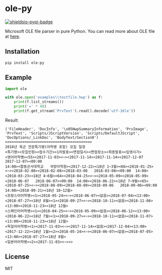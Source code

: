 # ole-py

[![shieldsio-pypi-badge]](https://pypi.org/project/ole-py/)

Microsoft OLE file parser in pure Python.
You can read more about OLE file at [here](https://msdn.microsoft.com/ko-kr/library/dd942138.aspx).

## Installation

```
pip install ole-py
```

## Example

```python
import ole

with ole.open('examples\\testfile.hwp') as f:
    print(f.list_streams())
    print('=' * 40)
    print(f.get_stream('PrvText').read().decode('utf-16le'))
```

Result:

```
('FileHeader', 'DocInfo', '\x05HwpSummaryInformation', 'PrvImage', 'PrvText', 'Scripts/JScriptVersion', 'Scripts/DefaultJScript', 'DocOptions/_LinkDoc', 'BodyText/Section0')
========================================
2018년 육군 전문특기병(어학병 포함) 모집 일정
<특기명><모집인원><접수기간><1차발표><면접일시><면접장소><최종발표><입영시기>
<영어어학병><55><2017-11-03><~><2017-11-14><2017-11-14><2017-12-07   2017-12-07><09:00
14:00><합동군사대학교   국방어학원><2017-12-22><18년 1~3월><66><2018-01-25><~><2018-02-08><2018-02-08><2018-03-08   2018-03-08><09:00  14:00><2018-03-23><18년 4~6월><64><2018-04-25><~><2018-05-09><2018-05-09><2018-06-07   2018-06-07><09:00  14:00><2018-06-22><18년 7~9월><65><2018-07-25><~><2018-08-09><2018-08-09><2018-09-06   2018-09-06><09:00  14:00><2018-09-21><18년 10~12월>
<프랑스어어학병><1><2018-05-24><~><2018-06-07><없음><2018-07-04><13:00><2018-07-27><18년 8월><1><2018-09-27><~><2018-10-11><없음><2018-11-06><13:00><2018-11-23><18년 12월>
<스페인어어학병><1><2018-04-25><~><2018-05-09><없음><2018-06-12><13:00><2018-06-22><18년 7월><1><2018-09-27><~><2018-10-11><없음><2018-11-07><13:00><2018-11-23><18년 12월>
<독일어어학병><1><2017-11-03><~><2017-11-14><없음><2017-12-04><13:00><2017-12-22><18년 1월><2><2018-05-24><~><2018-06-07><없음><2018-07-05><13:00><2018-07-27><18년 8월>
<일본어어학병><2><2017-11-03><~><>
```

## License

MIT

[shieldsio-pypi-badge]: https://img.shields.io/pypi/v/ole-py?style=flat-square&color=blue
